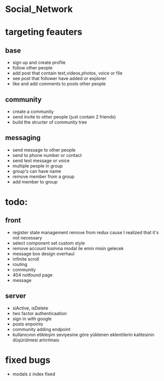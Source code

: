 # Social_Network

# targeting feauters

## base
- sign up and create profile
- follow other people
- add post that contain text,videos,photos, voice or file
- see post that follower have added or explorer
- like and add comments to posts other people

## community
- create a community
- send invite to other people (just contain 2 friends)
- build the structer of community tree

## messaging
- send message to other people
- send to phone number or contact
- send text message or voice
- multiple people in group
- group's can have name
- remove member from a group
- add member to group

# todo:

## front
- register state management remove from redux cause I realized that it's not necessary
- select component set custom style
- remove account kısmına modal ile emin misin gelecek
- message box design overhaul
- infinite scroll
- routing
- community
- 404 notfound page
- message

## server
- siActive, isDelete          
- two factor authenticaation
- sign in with google
- posts enpoints
- community adding endpoint
- kullanıcının etikleşim seviyesine göre yüklenen eklentilerin kalitesinin düşürülmesi artırılması



# fixed bugs

- modals z index fixed
